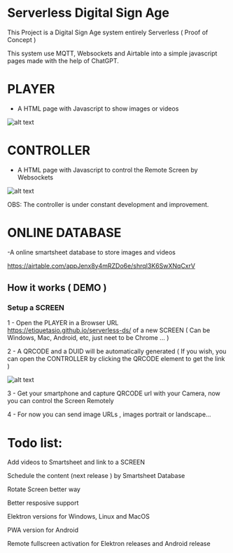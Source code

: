 # Serverless Digital Sign Age

This Project is a Digital Sign Age system entirely Serverless ( Proof of Concept )

This system use MQTT, Websockets and Airtable into a simple javascript pages made with the help of ChatGPT.



# PLAYER
- A HTML page with Javascript to show images or videos

![alt text](https://i.imgur.com/S1m31HJ.png)

# CONTROLLER
- A HTML page with Javascript to control the Remote Screen by Websockets

![alt text](https://i.imgur.com/4qPVPM6.png)

OBS: The controller is under constant development and improvement.

# ONLINE DATABASE
-A online smartsheet database to store images and videos

https://airtable.com/appJenx8y4mRZDo6e/shrqI3K6SwXNqCxrV

## How it works ( DEMO )

### Setup a SCREEN

1 - Open the PLAYER in a Browser URL https://etiquetasio.github.io/serverless-ds/  of a new SCREEN ( Can be Windows, Mac, Android, etc, just neet to be Chrome ... )

2 - A QRCODE and a DUID will be automatically generated    ( If you wish, you can open the CONTROLLER by clicking the QRCODE element to get the link )

![alt text](https://i.imgur.com/uFyRbwX.png)

3 - Get your smartphone and capture QRCODE url with your Camera, now you can control the Screen Remotely

4 - For now you can send image URLs , images portrait or landscape...



# Todo list:

Add videos to Smartsheet and link to a SCREEN

Schedule the content (next release ) by Smartsheet Database

Rotate Screen better way 

Better resposive support

Elektron versions for Windows, Linux and MacOS

PWA version for Android

Remote fullscreen activation for Elektron releases and Android release





